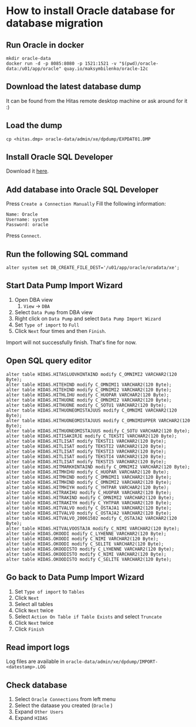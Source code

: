 # How to install Oracle database for database migration

## Run Oracle in docker

    mkdir oracle-data
    docker run -d -p 8085:8080 -p 1521:1521 -v "$(pwd)/oracle-data:/u01/app/oracle" quay.io/maksymbilenko/oracle-12c

## Download the latest database dump

It can be found from the Hitas remote desktop machine or ask around for it :)

## Load the dump

    cp <hitas.dmp> oracle-data/admin/xe/dpdump/EXPDAT01.DMP

## Install Oracle SQL Developer

Download it [here](https://www.oracle.com/database/sqldeveloper/).

## Add database into Oracle SQL Developer

Press `Create a Connection Manually`
Fill the following information:

```
Name: Oracle
Username: system
Password: oracle
```

Press `Connect`.

## Run the following SQL command

    alter system set DB_CREATE_FILE_DEST='/u01/app/oracle/oradata/xe';

## Start Data Pump Import Wizard

1. Open DBA view
   1. `View` -> `DBA`
2. Select `Data Pump` from DBA view
3. Right click on `Data Pump` and select `Data Pump Import Wizard`
4. Set `Type of import` to `Full`
5. Click `Next` four times and then `Finish`.

Import will not successfully finish. That's fine for now.

## Open SQL query editor 

```
alter table HIDAS.HITASLUOVHINTAIND modify C_OMNIMI2 VARCHAR2(120 Byte);
alter table HIDAS.HITEHIND modify C_OMNIMI1 VARCHAR2(120 Byte);
alter table HIDAS.HITEHIND modify C_OMNIMI2 VARCHAR2(120 Byte);
alter table HIDAS.HITHLIHU modify C_HUOPAR VARCHAR2(120 Byte);
alter table HIDAS.HITHUONE modify C_OMNIMI2 VARCHAR2(120 Byte);
alter table HIDAS.HITHUONE modify C_SOTU1 VARCHAR2(120 Byte);
alter table HIDAS.HITHUONEOMISTAJUUS modify C_OMNIMI VARCHAR2(120 Byte);
alter table HIDAS.HITHUONEOMISTAJUUS modify C_OMNIMIUPPER VARCHAR2(120 Byte);
alter table HIDAS.HITHUONEOMISTAJUUS modify C_SOTU VARCHAR2(120 Byte);
alter table HIDAS.HITISAKIRJE modify C_TEKSTI VARCHAR2(120 Byte);
alter table HIDAS.HITLISAT modify TEKSTI1 VARCHAR2(120 Byte);
alter table HIDAS.HITLISAT modify TEKSTI2 VARCHAR2(120 Byte);
alter table HIDAS.HITLISAT modify TEKSTI3 VARCHAR2(120 Byte);
alter table HIDAS.HITLISAT modify TEKSTI4 VARCHAR2(120 Byte);
alter table HIDAS.HITLISAT modify TEKSTI5 VARCHAR2(120 Byte);
alter table HIDAS.HITMARKHINTAIND modify C_OMNIMI2 VARCHAR2(120 Byte);
alter table HIDAS.HITMHIHU modify C_HUOPAR VARCHAR2(120 Byte);
alter table HIDAS.HITMHIND modify C_OMNIMI1 VARCHAR2(120 Byte);
alter table HIDAS.HITMHIND modify C_OMNIMI2 VARCHAR2(120 Byte);
alter table HIDAS.HITMHIYH modify C_YHTPAR VARCHAR2(120 Byte);
alter table HIDAS.HITRAKIHU modify C_HUOPAR VARCHAR2(120 Byte);
alter table HIDAS.HITRAKIND modify C_OMNIMI2 VARCHAR2(120 Byte);
alter table HIDAS.HITRAKIYH modify C_YHTPAR VARCHAR2(120 Byte);
alter table HIDAS.HITVALVO modify C_OSTAJA1 VARCHAR2(120 Byte);
alter table HIDAS.HITVALVO modify C_OSTAJA2 VARCHAR2(120 Byte);
alter table HIDAS.HITVALVO_20061502 modify C_OSTAJA2 VARCHAR2(120 Byte);
alter table HIDAS.HITVALVOOSTAJA modify C_NIMI VARCHAR2(120 Byte);
alter table HIDAS.OKOODI modify C_LYHENNE VARCHAR2(120 Byte);
alter table HIDAS.OKOODI modify C_NIMI VARCHAR2(120 Byte);
alter table HIDAS.OKOODI modify C_SELITE VARCHAR2(120 Byte);
alter table HIDAS.OKOODISTO modify C_LYHENNE VARCHAR2(120 Byte);
alter table HIDAS.OKOODISTO modify C_NIMI VARCHAR2(120 Byte);
alter table HIDAS.OKOODISTO modify C_SELITE VARCHAR2(120 Byte);
```

## Go back to Data Pump Import Wizard

1. Set `Type of import` to `Tables`
2. Click `Next`
3. Select all tables
4. Click `Next` twice
5. Select `Action On Table if Table Exists` and select `Truncate`
6. Click `Next` twice
7. Click `Finish`

## Read import logs

Log files are available in `oracle-data/admin/xe/dpdump/IMPORT-<datestamp>.LOG`

## Check database

1. Select `Oracle Connections` from left menu
2. Select the dataase you created (`Oracle` )
3. Expand `Other Users` 
4. Expand `HIDAS`